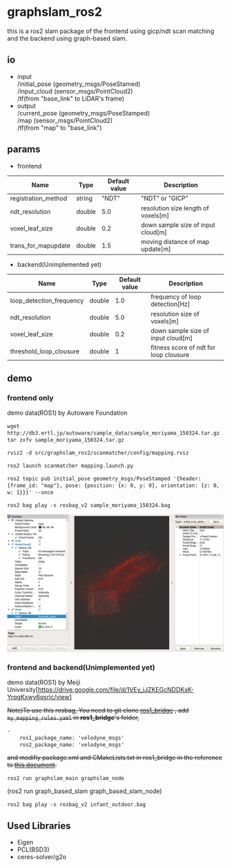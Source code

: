 graphslam_ros2
====
this is a ros2 slam package of the frontend using gicp/ndt scan matching and the backend using graph-based slam. 

## io
- input  
/initial_pose  (geometry_msgs/PoseStamed)  
/input_cloud  (sensor_msgs/PointCloud2)  
/tf(from "base_link" to LiDAR's frame) 
- output  
/current_pose (geometry_msgs/PoseStamped)  
/map  (sensor_msgs/PointCloud2)  
/tf(from "map" to "base_link")  

## params

- frontend 

|Name|Type|Default value|Description|
|---|---|---|---|
|registration_method|string|"NDT"|"NDT" or "GICP"|
|ndt_resolution|double|5.0|resolution size length of voxels[m]|
|voxel_leaf_size|double|0.2|down sample size of input cloud[m]|
|trans_for_mapupdate|double|1.5|moving distance of map update[m]|

- backend(Unimplemented yet) 

|Name|Type|Default value|Description|
|---|---|---|---|
|loop_detection_frequency|double|1.0|frequency of loop detection[Hz]|
|ndt_resolution|double|5.0|resolution size of voxels[m]|
|voxel_leaf_size|double|0.2|down sample size of input cloud[m]|
|threshold_loop_clousure|double|1| fitness score of ndt for loop clousure|

## demo
### frontend only
demo data(ROS1) by Autoware Foundation

```
wget http://db3.ertl.jp/autoware/sample_data/sample_moriyama_150324.tar.gz
tar zxfv sample_moriyama_150324.tar.gz
```

```
rviz2 -d src/graphslam_ros2/scanmatcher/config/mapping.rviz 
```

```
ros2 launch scanmatcher mapping.launch.py
```

```
ros2 topic pub initial_pose geometry_msgs/PoseStamped '{header: {frame_id: "map"}, pose: {position: {x: 0, y: 0}, orientation: {z: 0, w: 1}}}' --once
```

```
ros2 bag play -s rosbag_v2 sample_moriyama_150324.bag 
```

<img src="./scanmatcher/images/mapping.png" width="640px">

### frontend and backend(Unimplemented yet)
demo data(ROS1) by Meiji University[https://drive.google.com/file/d/1VEy_iJZKEGcNDDKsK-YrqgKxwy6qsric/view]



~~Note)To use this rosbag, You need to git clone [ros1_bridge](https://github.com/ros2/ros1_bridge/tree/154b35b6f960a8fc782de27c1b2b0c903baac4b3) ,
add `my_mapping_rules.yaml` in **ros1_bridge**'s folder,~~
```
-
    ros1_package_name: 'velodyne_msgs'
    ros2_package_name: 'velodyne_msgs'
```
~~and modifiy package.xml and CMakeLists.txt in ros1_bridge in the reference to [this document](https://github.com/ros2/ros1_bridge/blob/154b35b6f960a8fc782de27c1b2b0c903baac4b3/doc/index.rst).~~



```
ros2 run graphslam_main graphslam_node 
```
(ros2 run graph_based_slam graph_based_slam_node)

```
ros2 bag play -s rosbag_v2 infant_outdoor.bag 
```

## Used Libraries 

- Eigen
- PCL(BSD3)
- ceres-solver/g2o
